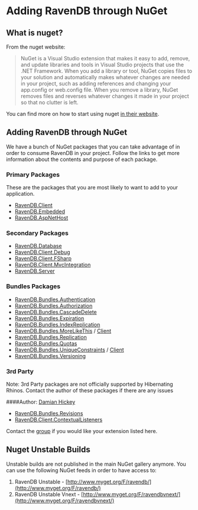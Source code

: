 ﻿# Adding RavenDB through NuGet

## What is nuget?

From the nuget website:

<blockquote>
NuGet is a Visual Studio extension that makes it easy to add, remove, and update libraries and tools in Visual Studio projects that use the .NET Framework. When you add a library or tool, NuGet copies files to your solution and automatically makes whatever changes are needed in your project, such as adding references and changing your app.config or web.config file. When you remove a library, NuGet removes files and reverses whatever changes it made in your project so that no clutter is left.
</blockquote>

You can find more on how to start using nuget [in their website](http://docs.nuget.org/).

## Adding RavenDB through NuGet

We have a bunch of NuGet packages that you can take advantage of in order to consume RavenDB in your project. Follow the links to get more information about the contents and purpose of each package.

### Primary Packages

These are the packages that you are most likely to want to add to your application.

- [RavenDB.Client](http://nuget.org/packages/RavenDB.Client)
- [RavenDB.Embedded](http://nuget.org/packages/RavenDB.Embedded)
- [RavenDB.AspNetHost](http://nuget.org/packages/RavenDB.AspNetHost)

### Secondary Packages

- [RavenDB.Database](http://nuget.org/packages/RavenDB.Database)
- [RavenDB.Client.Debug](http://nuget.org/packages/RavenDB.Client.Debug)
- [RavenDB.Client.FSharp](http://nuget.org/packages/RavenDB.Client.FSharp)
- [RavenDB.Client.MvcIntegration](http://nuget.org/packages/RavenDB.Client.MvcIntegration)
- [RavenDB.Server](http://nuget.org/packages/RavenDB.Server)

### Bundles Packages

- [RavenDB.Bundles.Authentication](http://nuget.org/packages/RavenDB.Bundles.Authentication)
- [RavenDB.Bundles.Authorization](http://nuget.org/packages/RavenDB.Bundles.Authorization)
- [RavenDB.Bundles.CascadeDelete](http://nuget.org/packages/RavenDB.Bundles.CascadeDelete)
- [RavenDB.Bundles.Expiration](http://nuget.org/packages/RavenDB.Bundles.Expiration)
- [RavenDB.Bundles.IndexReplication](http://nuget.org/packages/RavenDB.Bundles.IndexReplication)
- [RavenDB.Bundles.MoreLikeThis](http://nuget.org/packages/RavenDB.Bundles.MoreLikeThis) / [Client](http://nuget.org/packages/RavenDB.Client.MoreLikeThis)
- [RavenDB.Bundles.Replication](http://nuget.org/packages/RavenDB.Bundles.Replication)
- [RavenDB.Bundles.Quotas](http://nuget.org/packages/RavenDB.Bundles.Quotas)
- [RavenDB.Bundles.UniqueConstraints](http://nuget.org/packages/RavenDB.Bundles.UniqueConstraints) / [Client](http://nuget.org/packages/RavenDB.Client.UniqueConstraints)
- [RavenDB.Bundles.Versioning](http://nuget.org/packages/RavenDB.Bundles.Versioning)

### 3rd Party
Note: 3rd Party packages are not officially supported by Hibernating Rhinos. Contact the author of these packages if there are any issues

####Author: [Damian Hickey](http://twitter.com/randompunter)

- [RavenDB.Bundles.Revisions](http://nuget.org/packages/RavenDB.Bundles.Revisions)
- [RavenDB.Client.ContextualListeners](http://nuget.org/packages/RavenDB.Client.ContextualListeners)

Contact the [group](http://groups.google.com/group/ravendb) if you would like your extension listed here.

## Nuget Unstable Builds

Unstable builds are not published in the main NuGet gallery anymore. You can use the following NuGet feeds in order to have access to:

1. RavenDB Unstable - [http://www.myget.org/F/ravendb/](http://www.myget.org/F/ravendb/)
2. RavenDB Unstable Vnext - [http://www.myget.org/F/ravendbvnext/](http://www.myget.org/F/ravendbvnext/)
